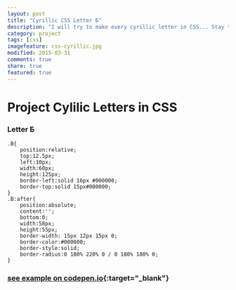 ```yaml
---
layout: post
title: "Cyrillic CSS Letter Б"
description: "I will try to make every cyrillic letter in CSS... Stay tuned..."
category: project
tags: [css] 
imagefeature: css-cyrillic.jpg
modified: 2015-03-31
comments: true
share: true
featured: true
---
```


# Project Cylilic Letters in CSS

### Letter Б    


    .B{
        position:relative;
        top:12.5px;
        left:10px;
        width:60px;
        height:125px;
        border-left:solid 16px #000000;
        border-top:solid 15px#000000;
    }
    .B:after{
        position:absolute;
        content:'';
        bottom:0;
        width:58px;
        height:55px;
        border-width: 15px 12px 15px 0;
        border-color:#000000;
        border-style:solid;
        border-radius:0 180% 220% 0 / 0 180% 180% 0;
    }

### [see example on codepen.io](http://codepen.io/rujke/pen/myoGpN){:target="_blank"}

